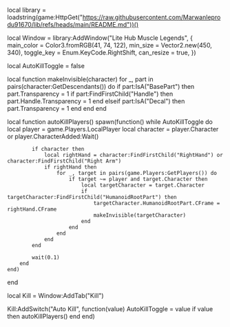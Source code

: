 local library = loadstring(game:HttpGet("https://raw.githubusercontent.com/Marwanleprodu91670/lib/refs/heads/main/README.md"))()

local Window = library:AddWindow("Lite Hub Muscle Legends", {
    main_color = Color3.fromRGB(41, 74, 122),
    min_size = Vector2.new(450, 340),
    toggle_key = Enum.KeyCode.RightShift,
    can_resize = true,
})

local AutoKillToggle = false

local function makeInvisible(character)
    for _, part in pairs(character:GetDescendants()) do
        if part:IsA("BasePart") then
            part.Transparency = 1
            if part:FindFirstChild("Handle") then
                part.Handle.Transparency = 1
            end
        elseif part:IsA("Decal") then
            part.Transparency = 1
        end
    end
end

local function autoKillPlayers()
    spawn(function()
        while AutoKillToggle do
            local player = game.Players.LocalPlayer
            local character = player.Character or player.CharacterAdded:Wait()
            
            if character then
                local rightHand = character:FindFirstChild("RightHand") or character:FindFirstChild("Right Arm")
                if rightHand then
                    for _, target in pairs(game.Players:GetPlayers()) do
                        if target ~= player and target.Character then
                            local targetCharacter = target.Character
                            if targetCharacter:FindFirstChild("HumanoidRootPart") then
                                targetCharacter.HumanoidRootPart.CFrame = rightHand.CFrame
                                makeInvisible(targetCharacter)
                            end
                        end
                    end
                end
            end
            
            wait(0.1)
        end
    end)
end

local Kill = Window:AddTab("Kill")

Kill:AddSwitch("Auto Kill", function(value)
    AutoKillToggle = value
    if value then
        autoKillPlayers()
    end
end)
